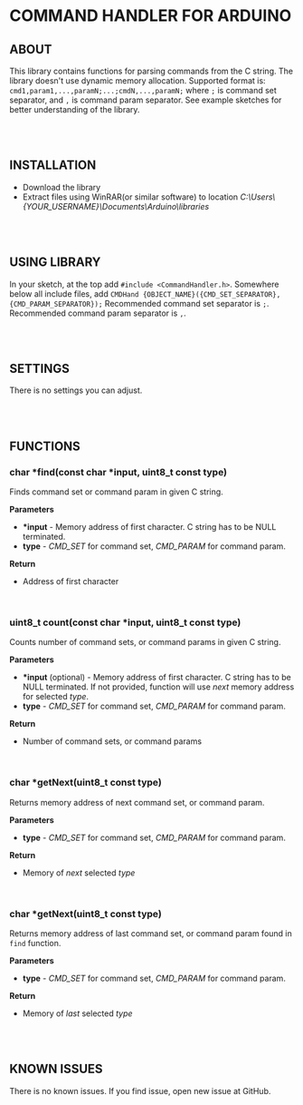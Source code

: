 # COMMAND HANDLER FOR ARDUINO

## ABOUT

This library contains functions for parsing commands from the C string. The library doesn't use dynamic memory allocation. 
Supported format is: `cmd1,param1,...,paramN;...;cmdN,...,paramN;` where `;` is command set separator, and `,` is command param separator.
See example sketches for better understanding of the library.

<br/><br/>

## INSTALLATION

<ul>
  <li>Download the library</li>
  <li>Extract files using WinRAR(or similar software) to location <i>C:\Users\{YOUR_USERNAME}\Documents\Arduino\libraries</i></li>
</ul>

<br/><br/>

## USING LIBRARY

In your sketch, at the top add `#include <CommandHandler.h>`. Somewhere below all include files, add `CMDHand {OBJECT_NAME}({CMD_SET_SEPARATOR},{CMD_PARAM_SEPARATOR});`
Recommended command set separator is `;`. Recommended command param separator is `,`.

<br/><br/>

## SETTINGS

There is no settings you can adjust.

<br/><br/>

## FUNCTIONS

### char *find(const char *input, uint8_t const type)

Finds command set or command param in given C string.

<b>Parameters</b>
<ul>
  <li><b>*input</b> - Memory address of first character. C string has to be NULL terminated.</li>
  <li><b>type</b> - <i>CMD_SET</i> for command set, <i>CMD_PARAM</i> for command param.</li>
</ul>

<b>Return</b>
<ul>
  <li>Address of first character</li>
</ul>

<br/>

### uint8_t count(const char *input, uint8_t const type)

Counts number of command sets, or command params in given C string.

<b>Parameters</b>
<ul>
  <li><b>*input</b> (optional) - Memory address of first character. C string has to be NULL terminated.
If not provided, function will use <i>next</i> memory address for selected <i>type</i>.</li>
  <li><b>type</b> - <i>CMD_SET</i> for command set, <i>CMD_PARAM</i> for command param.</li>
</ul>

<b>Return</b>
<ul>
  <li>Number of command sets, or command params</li>
</ul>

<br/>

### char *getNext(uint8_t const type)

Returns memory address of next command set, or command param.

<b>Parameters</b>
<ul>
  <li><b>type</b> - <i>CMD_SET</i> for command set, <i>CMD_PARAM</i> for command param.</li>
</ul>

<b>Return</b>
<ul>
  <li>Memory of <i>next</i> selected <i>type</i></li>
</ul>

<br/>

### char *getNext(uint8_t const type)

Returns memory address of last command set, or command param found in `find` function.

<b>Parameters</b>
<ul>
  <li><b>type</b> - <i>CMD_SET</i> for command set, <i>CMD_PARAM</i> for command param.</li>
</ul>

<b>Return</b>
<ul>
  <li>Memory of <i>last</i> selected <i>type</i></li>
</ul>

<br/><br/>

## KNOWN ISSUES

There is no known issues. If you find issue, open new issue at GitHub.
